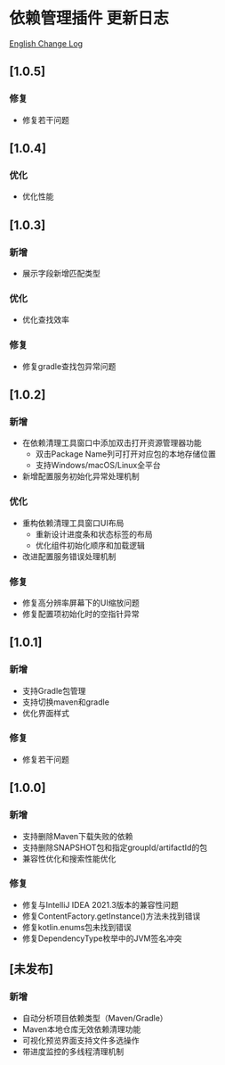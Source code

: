 # 依赖管理插件 更新日志

[English Change Log](CHANGELOG.md)

## [1.0.5]

### 修复

- 修复若干问题

## [1.0.4]

### 优化

- 优化性能

## [1.0.3]

### 新增
- 展示字段新增匹配类型

### 优化
- 优化查找效率

### 修复
- 修复gradle查找包异常问题

## [1.0.2]

### 新增
- 在依赖清理工具窗口中添加双击打开资源管理器功能
  - 双击Package Name列可打开对应包的本地存储位置
  - 支持Windows/macOS/Linux全平台
- 新增配置服务初始化异常处理机制

### 优化
- 重构依赖清理工具窗口UI布局
  - 重新设计进度条和状态标签的布局
  - 优化组件初始化顺序和加载逻辑
- 改进配置服务错误处理机制

### 修复
- 修复高分辨率屏幕下的UI缩放问题
- 修复配置项初始化时的空指针异常


## [1.0.1]

### 新增

- 支持Gradle包管理
- 支持切换maven和gradle
- 优化界面样式

### 修复

- 修复若干问题

## [1.0.0]

### 新增

- 支持删除Maven下载失败的依赖
- 支持删除SNAPSHOT包和指定groupId/artifactId的包
- 兼容性优化和搜索性能优化

### 修复

- 修复与IntelliJ IDEA 2021.3版本的兼容性问题
- 修复ContentFactory.getInstance()方法未找到错误
- 修复kotlin.enums包未找到错误
- 修复DependencyType枚举中的JVM签名冲突

## [未发布]

### 新增

- 自动分析项目依赖类型（Maven/Gradle）
- Maven本地仓库无效依赖清理功能
- 可视化预览界面支持文件多选操作
- 带进度监控的多线程清理机制
